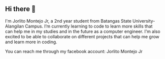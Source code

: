 ## Hi there 👋

  I'm Jorlito Montejo Jr, a 2nd year student from Batangas State University-Alangilan Campus.
I’m currently learning to code to learn more skills that can help me in my studies
and in the future as a computer engineer. I'm also excited to be able to collaborate
on different projects that can help me grow and learn more in coding.

You can reach me through my facebook account:
Jorlito Montejo Jr


<!--
**jun1243/jun1243** is a ✨ _special_ ✨ repository because its `README.md` (this file) appears on your GitHub profile.

Here are some ideas to get you started:

- 🌱 I’m currently learning to code for my degree in Computer Engineering
- 👯 I’m looking to collaborate on diffenrent projexts that can help grow and learn more as a future computer engineer.
- 📫 How to reach me:  
        Facebook: Jorlito Montejo Jr
- 😄 Pronouns: he/him
-->
